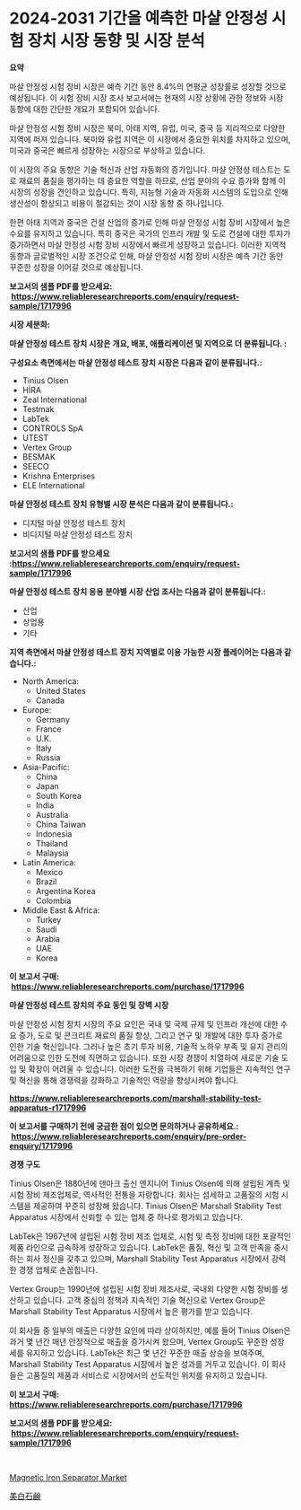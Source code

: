 <p><h1>2024-2031 기간을 예측한 마샬 안정성 시험 장치 시장 동향 및 시장 분석</h1></p><p><strong>요약</strong></p>
<p><p>마샬 안정성 시험 장비 시장은 예측 기간 동안 8.4%의 연평균 성장률로 성장할 것으로 예상됩니다. 이 시험 장비 시장 조사 보고서에는 현재의 시장 상황에 관한 정보와 시장 동향에 대한 간단한 개요가 포함되어 있습니다.</p><p>마샬 안정성 시험 장비 시장은 북미, 아태 지역, 유럽, 미국, 중국 등 지리적으로 다양한 지역에 퍼져 있습니다. 북미와 유럽 지역은 이 시장에서 중요한 위치를 차지하고 있으며, 미국과 중국은 빠르게 성장하는 시장으로 부상하고 있습니다.</p><p>이 시장의 주요 동향은 기술 혁신과 산업 자동화의 증가입니다. 마샬 안정성 테스트는 도로 재료의 품질을 평가하는 데 중요한 역할을 하므로, 산업 분야의 수요 증가와 함께 이 시장의 성장을 견인하고 있습니다. 특히, 지능형 기술과 자동화 시스템의 도입으로 인해 생산성이 향상되고 비용이 절감되는 것이 시장 동향 중 하나입니다.</p><p>한편 아태 지역과 중국은 건설 산업의 증가로 인해 마샬 안정성 시험 장비 시장에서 높은 수요를 유지하고 있습니다. 특히 중국은 국가의 인프라 개발 및 도로 건설에 대한 투자가 증가하면서 마샬 안정성 시험 장비 시장에서 빠르게 성장하고 있습니다. 이러한 지역적 동향과 글로벌적인 시장 조건으로 인해, 마샬 안정성 시험 장비 시장은 예측 기간 동안 꾸준한 성장을 이어갈 것으로 예상됩니다.</p></p>
<p><strong>보고서의 샘플 PDF를 받으세요: &nbsp;<a href="https://www.reliableresearchreports.com/enquiry/request-sample/1717996">https://www.reliableresearchreports.com/enquiry/request-sample/1717996</a></strong></p>
<p><strong>시장 세분화:</strong></p>
<p><strong> 마샬 안정성 테스트 장치 시장은 개요, 배포, 애플리케이션 및 지역으로 더 분류됩니다. :</strong></p>
<p><strong>구성요소 측면에서는 마샬 안정성 테스트 장치 시장은 다음과 같이 분류됩니다.:</strong></p>
<p><ul><li>Tinius Olsen</li><li>HİRA</li><li>Zeal International</li><li>Testmak</li><li>LabTek</li><li>CONTROLS SpA</li><li>UTEST</li><li>Vertex Group</li><li>BESMAK</li><li>SEECO</li><li>Krishna Enterprises</li><li>ELE International</li></ul></p>
<p><strong> 마샬 안정성 테스트 장치 유형별 시장 분석은 다음과 같이 분류됩니다.:</strong></p>
<p><ul><li>디지털 마샬 안정성 테스트 장치</li><li>비디지털 마샬 안정성 테스트 장치</li></ul></p>
<p><strong>보고서의 샘플 PDF를 받으세요 :<a href="https://www.reliableresearchreports.com/enquiry/request-sample/1717996">https://www.reliableresearchreports.com/enquiry/request-sample/1717996</a></strong></p>
<p><strong> 마샬 안정성 테스트 장치 응용 분야별 시장 산업 조사는 다음과 같이 분류됩니다.:</strong></p>
<p><ul><li>산업</li><li>상업용</li><li>기타</li></ul></p>
<p><strong>지역 측면에서 마샬 안정성 테스트 장치 지역별로 이용 가능한 시장 플레이어는 다음과 같습니다.:</strong></p>
<p><ul>
    <li>
        North America:
        <ul>
            <li>United States</li>
            <li>Canada</li>
        </ul>
    </li>
    <li>
        Europe:
        <ul>
            <li>Germany</li>
            <li>France</li>
            <li>U.K.</li>
            <li>Italy</li>
            <li>Russia</li>
        </ul>
    </li>
    <li>
        Asia-Pacific:
        <ul>
            <li>China</li>
            <li>Japan</li>
            <li>South Korea</li>
            <li>India</li>
            <li>Australia</li>
            <li>China Taiwan</li>
            <li>Indonesia</li>
            <li>Thailand</li>
            <li>Malaysia</li>
        </ul>
    </li>
    <li>
        Latin America:
        <ul>
            <li>Mexico</li>
            <li>Brazil</li>
            <li>Argentina Korea</li>
            <li>Colombia</li>
        </ul>
    </li>
    <li>
        Middle East & Africa:
        <ul>
            <li>Turkey</li>
            <li>Saudi</li>
            <li>Arabia</li>
            <li>UAE</li>
            <li>Korea</li>
        </ul>
    </li>
    </ul></p>
<p><strong>이 보고서 구매: &nbsp;<a href="https://www.reliableresearchreports.com/purchase/1717996">https://www.reliableresearchreports.com/purchase/1717996</a></strong></p>
<p><strong>마샬 안정성 테스트 장치의 주요 동인 및 장벽 시장</strong></p>
<p><p>마샬 안정성 시험 장치 시장의 주요 요인은 국내 및 국제 규제 및 인프라 개선에 대한 수요 증가, 도로 및 콘크리트 재료의 품질 향상, 그리고 연구 및 개발에 대한 투자 증가로 인한 기술 혁신입니다. 그러나 높은 초기 투자 비용, 기술적 노하우 부족 및 유지 관리의 어려움으로 인한 도전에 직면하고 있습니다. 또한 시장 경쟁이 치열하여 새로운 기술 도입 및 확장이 어려울 수 있습니다. 이러한 도전을 극복하기 위해 기업들은 지속적인 연구 및 혁신을 통해 경쟁력을 강화하고 기술적인 역량을 향상시켜야 합니다.</p></p>
<p><strong><a href="https://www.reliableresearchreports.com/marshall-stability-test-apparatus-r1717996">https://www.reliableresearchreports.com/marshall-stability-test-apparatus-r1717996</a></strong></p>
<p><strong>이 보고서를 구매하기 전에 궁금한 점이 있으면 문의하거나 공유하세요.: &nbsp;<a href="https://www.reliableresearchreports.com/enquiry/pre-order-enquiry/1717996">https://www.reliableresearchreports.com/enquiry/pre-order-enquiry/1717996</a></strong></p>
<p><strong>경쟁 구도</strong></p>
<p><p>Tinius Olsen은 1880년에 덴마크 출신 엔지니어 Tinius Olsen에 의해 설립된 계측 및 시험 장비 제조업체로, 역사적인 전통을 자랑합니다. 회사는 섬세하고 고품질의 시험 시스템을 제공하여 꾸준히 성장해 왔습니다. Tinius Olsen은 Marshall Stability Test Apparatus 시장에서 신뢰할 수 있는 업체 중 하나로 평가되고 있습니다.</p><p>LabTek은 1967년에 설립된 시험 장비 제조 업체로, 시험 및 측정 장비에 대한 포괄적인 제품 라인으로 급속하게 성장하고 있습니다. LabTek은 품질, 혁신 및 고객 만족을 중시하는 회사 정신을 갖추고 있으며, Marshall Stability Test Apparatus 시장에서 강력한 경쟁 업체로 손꼽힙니다.</p><p>Vertex Group는 1990년에 설립된 시험 장비 제조사로, 국내외 다양한 시험 장비를 생산하고 있습니다. 고객 중심의 정책과 지속적인 기술 혁신으로 Vertex Group은 Marshall Stability Test Apparatus 시장에서 높은 평가를 받고 있습니다.</p><p>이 회사들 중 일부의 매출은 다양한 요인에 따라 상이하지만, 예를 들어 Tinius Olsen은 과거 몇 년간 매년 안정적으로 매출을 증가시켜 왔으며, Vertex Group도 꾸준한 성장세를 유지하고 있습니다. LabTek은 최근 몇 년간 꾸준한 매출 상승을 보여주며, Marshall Stability Test Apparatus 시장에서 높은 성과를 거두고 있습니다. 이 회사들은 고품질의 제품과 서비스로 시장에서의 선도적인 위치를 유지하고 있습니다.</p></p>
<p><strong>이 보고서 구매: &nbsp; <a href="https://www.reliableresearchreports.com/purchase/1717996">https://www.reliableresearchreports.com/purchase/1717996</a></strong></p>
<p><strong>보고서의 샘플 PDF를 받으세요: &nbsp;<a href="https://www.reliableresearchreports.com/enquiry/request-sample/1717996">https://www.reliableresearchreports.com/enquiry/request-sample/1717996</a></strong><strong></strong></p>
<p>&nbsp;</p>
<p><p><a href="https://github.com/okotobwrhuteie/Market-Research-Report-List-2/blob/main/magnetic-iron-separator-market.md">Magnetic Iron Separator Market</a></p><p><a href="https://github.com/SarahFahey88/Market-Research-Report-List-1/blob/main/607243627632.md">美白石鹸</a></p></p>